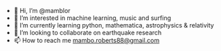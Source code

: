 - 👋 Hi, I’m @mamblor
- 👀 I’m interested in machine learning, music and surfing
- 🌱 I’m currently learning python, mathematica, astrophysics & relativity
- 💞️ I’m looking to collaborate on earthquake research
- 📫 How to reach me mambo.roberts88@gmail.com

<!---
mamblor/mamblor is a ✨ special ✨ repository because its `README.md` (this file) appears on your GitHub profile.
You can click the Preview link to take a look at your changes.
--->
